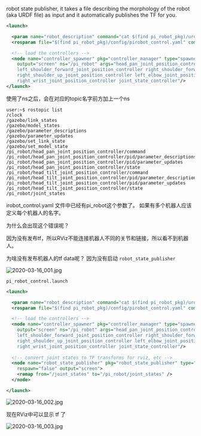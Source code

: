 
robot state publisher, it takes a file describing the morphology of the robot (aka URDF file) as input and it automatically publishes the TF for you.

```xml
<launch>

  <param name="robot_description" command="cat $(find pi_robot_pkg)/urdf/pi_robot_v2.urdf" />  <!-- Load joint controller configurations from YAML file to parameter server -->
  <rosparam file="$(find pi_robot_pkg)/config/pirobot_control.yaml" command="load"/>

  <!-- load the controllers -->
  <node name="controller_spawner" pkg="controller_manager" type="spawner" respawn="false"
    output="screen" ns="/pi_robot" args="head_pan_joint_position_controller head_tilt_joint_position_controller torso_joint_position_controller
    left_shoulder_forward_joint_position_controller right_shoulder_forward_joint_position_controller left_shoulder_up_joint_position_controller
    right_shoulder_up_joint_position_controller left_elbow_joint_position_controller right_elbow_joint_position_controller left_wrist_joint_position_controller
    right_wrist_joint_position_controller joint_state_controller"/>
</launch>
```

使用了ns之后，会在对应的topic名字前方加上一个ns

```
user:~$ rostopic list
/clock
/gazebo/link_states
/gazebo/model_states
/gazebo/parameter_descriptions
/gazebo/parameter_updates
/gazebo/set_link_state
/gazebo/set_model_state
/pi_robot/head_pan_joint_position_controller/command
/pi_robot/head_pan_joint_position_controller/pid/parameter_descriptions
/pi_robot/head_pan_joint_position_controller/pid/parameter_updates
/pi_robot/head_pan_joint_position_controller/state
/pi_robot/head_tilt_joint_position_controller/command
/pi_robot/head_tilt_joint_position_controller/pid/parameter_descriptions
/pi_robot/head_tilt_joint_position_controller/pid/parameter_updates
/pi_robot/head_tilt_joint_position_controller/state
/pi_robot/joint_states
```

irobot_control.yaml 文件中已经有pi_robot这个参数了。 如果有多个机器人应该定义每个机器人的名字。

为什么会出现这个错误呢？

因为没有发布tf，所以RViz不能连接机器人不同的关节和链接，所以看不到机器人。

为啥没有发布机器人的tf data呢？ 因为没有启动 `robot_state_publisher`

![2020-03-16_001.jpg](https://gitee.com/gdhu/testtingop/raw/master/2020-03-16_001.jpg)

`pi_robot_control.launch`

```xml
<launch>

  <param name="robot_description" command="cat $(find pi_robot_pkg)/urdf/pi_robot_v2.urdf" />  <!-- Load joint controller configurations from YAML file to parameter server -->
  <rosparam file="$(find pi_robot_pkg)/config/pirobot_control.yaml" command="load"/>

  <!-- load the controllers -->
  <node name="controller_spawner" pkg="controller_manager" type="spawner" respawn="false"
    output="screen" ns="/pi_robot" args="head_pan_joint_position_controller head_tilt_joint_position_controller torso_joint_position_controller
    left_shoulder_forward_joint_position_controller right_shoulder_forward_joint_position_controller left_shoulder_up_joint_position_controller
    right_shoulder_up_joint_position_controller left_elbow_joint_position_controller right_elbow_joint_position_controller left_wrist_joint_position_controller
    right_wrist_joint_position_controller joint_state_controller"/>
    
  <!-- convert joint states to TF transforms for rviz, etc -->
  <node name="robot_state_publisher" pkg="robot_state_publisher" type="robot_state_publisher"
    respawn="false" output="screen">
    <remap from="/joint_states" to="/pi_robot/joint_states" />
  </node>

</launch>
```


![2020-03-16_002.jpg](https://gitee.com/gdhu/testtingop/raw/master/2020-03-16_002.jpg)

现在RViz中可以显示 tf 了


![2020-03-16_003.jpg](https://gitee.com/gdhu/testtingop/raw/master/2020-03-16_003.jpg)